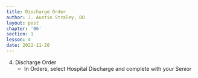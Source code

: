 ```yaml
---
title: Discharge Order
author: J. Austin Straley, DO
layout: post
chapter: '06'
section: 1
lesson: 4
date: 2022-11-20
---
```


4. Discharge Order
    - In Orders, select Hospital Discharge and complete with your Senior